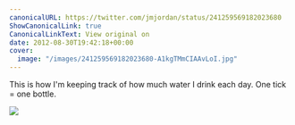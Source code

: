 ```yaml
---
canonicalURL: https://twitter.com/jmjordan/status/241259569182023680
ShowCanonicalLink: true
CanonicalLinkText: View original on
date: 2012-08-30T19:42:18+00:00
cover:
  image: "/images/241259569182023680-A1kgTMmCIAAvLoI.jpg"
---
```

This is how I'm keeping track of how much water I drink each day. One tick = one bottle.

![](/images/241259569182023680-A1kgTMmCIAAvLoI.jpg)
